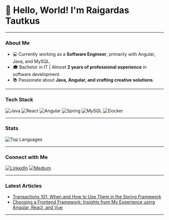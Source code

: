 # 👋 Hello, World! I'm Raigardas Tautkus 

---

### About Me
- 💻 Currently working as a **Software Engineer**, primarily with Angular, Java, and MySQL.
- 🎓 Bachelor in IT | Almost **2 years of professional experience** in software development.
- 📚 Passionate about **Java, Angular, and crafting creative solutions**.

---

### Tech Stack
![Java](https://img.shields.io/badge/-Java-007396?logo=java&style=flat)
![React](https://shields.io/badge/react-black?logo=react&style=for-the-badge&logoColor=white&style=flat)
![Angular](https://img.shields.io/badge/-Angular-DD0031?logo=angular&logoColor=white&style=flat)
![Spring](https://img.shields.io/badge/-Spring-6DB33F?logo=spring&logoColor=white&style=flat)
![MySQL](https://img.shields.io/badge/-MySQL-4479A1?logo=mysql&logoColor=white&style=flat)
![Docker](https://img.shields.io/badge/-Docker-2496ED?logo=docker&logoColor=white&style=flat)

---

### Stats
![Top Languages](https://github-readme-stats.vercel.app/api/top-langs/?username=betadeveloper&layout=compact&theme=radical)

---

### Connect with Me
[![LinkedIn](https://img.shields.io/badge/-LinkedIn-blue?logo=linkedin&logoColor=white&style=flat)](https://www.linkedin.com/in/raigardas-tautkus/)
[![Medium](https://img.shields.io/badge/-Medium-black?logo=medium&logoColor=white&style=flat)](https://medium.com/@raigardastautkus)

---

### Latest Articles
- [Transactions 101: When and How to Use Them in the Spring Framework](https://raigardastautkus.medium.com/transactions-101-when-and-how-to-use-them-in-java-spring-8c0c08531700)
- [Choosing a Frontend Framework: Insights from My Experience using Angular, React, and Vue](https://raigardastautkus.medium.com/choosing-a-frontend-framework-insights-from-my-experience-using-angular-react-and-vue-ea39d7bdd3c4)

---

